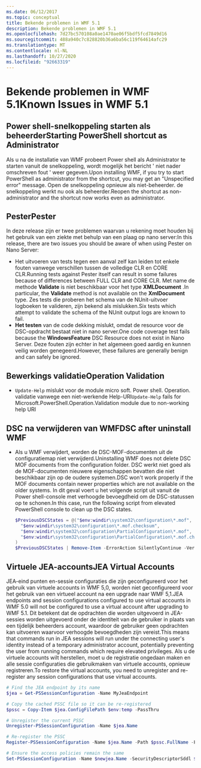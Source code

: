 ```yaml
---
ms.date: 06/12/2017
ms.topic: conceptual
title: Bekende problemen in WMF 5.1
description: Bekende problemen in WMF 5.1
ms.openlocfilehash: 7d27bc570108a0ae1470ae06f5bdf5fcd7849d16
ms.sourcegitcommit: 488a940c7c828820b36a6ba56c119f64614afc29
ms.translationtype: MT
ms.contentlocale: nl-NL
ms.lasthandoff: 10/27/2020
ms.locfileid: "92663319"
---
```

# <a name="known-issues-in-wmf-51"></a><span data-ttu-id="96334-103">Bekende problemen in WMF 5.1</span><span class="sxs-lookup"><span data-stu-id="96334-103">Known Issues in WMF 5.1</span></span>

## <a name="starting-powershell-shortcut-as-administrator"></a><span data-ttu-id="96334-104">Power shell-snelkoppeling starten als beheerder</span><span class="sxs-lookup"><span data-stu-id="96334-104">Starting PowerShell shortcut as Administrator</span></span>

<span data-ttu-id="96334-105">Als u na de installatie van WMF probeert Power shell als Administrator te starten vanuit de snelkoppeling, wordt mogelijk het bericht ' niet nader omschreven fout ' weer gegeven.</span><span class="sxs-lookup"><span data-stu-id="96334-105">Upon installing WMF, if you try to start PowerShell as administrator from the shortcut, you may get an "Unspecified error" message.</span></span> <span data-ttu-id="96334-106">Open de snelkoppeling opnieuw als niet-beheerder. de snelkoppeling werkt nu ook als beheerder.</span><span class="sxs-lookup"><span data-stu-id="96334-106">Reopen the shortcut as non-administrator and the shortcut now works even as administrator.</span></span>

## <a name="pester"></a><span data-ttu-id="96334-107">Pester</span><span class="sxs-lookup"><span data-stu-id="96334-107">Pester</span></span>

<span data-ttu-id="96334-108">In deze release zijn er twee problemen waarvan u rekening moet houden bij het gebruik van een ziekte met behulp van een plaag op nano server:</span><span class="sxs-lookup"><span data-stu-id="96334-108">In this release, there are two issues you should be aware of when using Pester on Nano Server:</span></span>

- <span data-ttu-id="96334-109">Het uitvoeren van tests tegen een aanval zelf kan leiden tot enkele fouten vanwege verschillen tussen de volledige CLR en CORE CLR.</span><span class="sxs-lookup"><span data-stu-id="96334-109">Running tests against Pester itself can result in some failures because of differences between FULL CLR and CORE CLR.</span></span> <span data-ttu-id="96334-110">Met name de methode **Validate** is niet beschikbaar voor het type **XMLDocument** .</span><span class="sxs-lookup"><span data-stu-id="96334-110">In particular, the **Validate** method is not available on the **XmlDocument** type.</span></span> <span data-ttu-id="96334-111">Zes tests die proberen het schema van de NUnit-uitvoer logboeken te valideren, zijn bekend als mislukken.</span><span class="sxs-lookup"><span data-stu-id="96334-111">Six tests which attempt to validate the schema of the NUnit output logs are known to fail.</span></span>
- <span data-ttu-id="96334-112">**Het testen** van de code dekking mislukt, omdat de resource voor de DSC-opdracht bestaat niet in nano server.</span><span class="sxs-lookup"><span data-stu-id="96334-112">One code coverage test fails because the **WindowsFeature** DSC Resource does not exist in Nano Server.</span></span> <span data-ttu-id="96334-113">Deze fouten zijn echter in het algemeen goed aardig en kunnen veilig worden genegeerd.</span><span class="sxs-lookup"><span data-stu-id="96334-113">However, these failures are generally benign and can safely be ignored.</span></span>

## <a name="operation-validation"></a><span data-ttu-id="96334-114">Bewerkings validatie</span><span class="sxs-lookup"><span data-stu-id="96334-114">Operation Validation</span></span>

- <span data-ttu-id="96334-115">`Update-Help` mislukt voor de module micro soft. Power shell. Operation. validatie vanwege een niet-werkende Help-URI</span><span class="sxs-lookup"><span data-stu-id="96334-115">`Update-Help` fails for Microsoft.PowerShell.Operation.Validation module due to non-working help URI</span></span>

## <a name="dsc-after-uninstall-wmf"></a><span data-ttu-id="96334-116">DSC na verwijderen van WMF</span><span class="sxs-lookup"><span data-stu-id="96334-116">DSC after uninstall WMF</span></span>

- <span data-ttu-id="96334-117">Als u WMF verwijdert, worden de DSC-MOF-documenten uit de configuratiemap niet verwijderd.</span><span class="sxs-lookup"><span data-stu-id="96334-117">Uninstalling WMF does not delete DSC MOF documents from the configuration folder.</span></span> <span data-ttu-id="96334-118">DSC werkt niet goed als de MOF-documenten nieuwere eigenschappen bevatten die niet beschikbaar zijn op de oudere systemen.</span><span class="sxs-lookup"><span data-stu-id="96334-118">DSC won't work properly if the MOF documents contain newer properties which are not available on the older systems.</span></span> <span data-ttu-id="96334-119">In dit geval voert u het volgende script uit vanuit de Power shell-console met verhoogde bevoegdheid om de DSC-statussen op te schonen.</span><span class="sxs-lookup"><span data-stu-id="96334-119">In this case, run the following script from elevated PowerShell console to clean up the DSC states.</span></span>

  ```powershell
  $PreviousDSCStates = @("$env:windir\system32\configuration\*.mof",
    "$env:windir\system32\configuration\*.mof.checksum",
    "$env:windir\system32\configuration\PartialConfiguration\*.mof",
    "$env:windir\system32\configuration\PartialConfiguration\*.mof.checksum"
  )
  $PreviousDSCStates | Remove-Item -ErrorAction SilentlyContinue -Verbose
  ```

## <a name="jea-virtual-accounts"></a><span data-ttu-id="96334-120">Virtuele JEA-accounts</span><span class="sxs-lookup"><span data-stu-id="96334-120">JEA Virtual Accounts</span></span>

<span data-ttu-id="96334-121">JEA-eind punten en-sessie configuraties die zijn geconfigureerd voor het gebruik van virtuele accounts in WMF 5,0, worden niet geconfigureerd voor het gebruik van een virtueel account na een upgrade naar WMF 5,1.</span><span class="sxs-lookup"><span data-stu-id="96334-121">JEA endpoints and session configurations configured to use virtual accounts in WMF 5.0 will not be configured to use a virtual account after upgrading to WMF 5.1.</span></span> <span data-ttu-id="96334-122">Dit betekent dat de opdrachten die worden uitgevoerd in JEA-sessies worden uitgevoerd onder de identiteit van de gebruiker in plaats van een tijdelijk beheerders account, waardoor de gebruiker geen opdrachten kan uitvoeren waarvoor verhoogde bevoegdheden zijn vereist.</span><span class="sxs-lookup"><span data-stu-id="96334-122">This means that commands run in JEA sessions will run under the connecting user's identity instead of a temporary administrator account, potentially preventing the user from running commands which require elevated privileges.</span></span> <span data-ttu-id="96334-123">Als u de virtuele accounts wilt herstellen, moet u de registratie ongedaan maken en alle sessie configuraties die gebruikmaken van virtuele accounts, opnieuw registreren.</span><span class="sxs-lookup"><span data-stu-id="96334-123">To restore the virtual accounts, you need to unregister and re-register any session configurations that use virtual accounts.</span></span>

```powershell
# Find the JEA endpoint by its name
$jea = Get-PSSessionConfiguration -Name MyJeaEndpoint

# Copy the cached PSSC file so it can be re-registered
$pssc = Copy-Item $jea.ConfigFilePath $env:temp -PassThru

# Unregister the current PSSC
Unregister-PSSessionConfiguration -Name $jea.Name

# Re-register the PSSC
Register-PSSessionConfiguration -Name $jea.Name -Path $pssc.FullName -Force

# Ensure the access policies remain the same
Set-PSSessionConfiguration -Name $newjea.Name -SecurityDescriptorSddl $jea.SecurityDescriptorSddl
```
